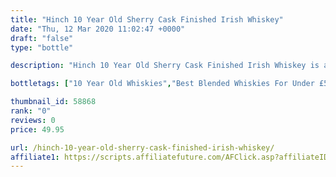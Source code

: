 ```yaml
---
title: "Hinch 10 Year Old Sherry Cask Finished Irish Whiskey"
date: "Thu, 12 Mar 2020 11:02:47 +0000"
draft: "false"
type: "bottle"

description: "Hinch 10 Year Old Sherry Cask Finished Irish Whiskey is a 10 year old blended whisky. The best price currently available is from Master of Malt for only £49.95 we don't have any review data for this blended whisky yet, let us know what you think in the comments below."

bottletags: ["10 Year Old Whiskies","Best Blended Whiskies For Under £50","Best Blended Whiskies for under £75","Best sherried whiskies for under £50","Best sherried whiskies for under £75","Blended Whiskies","Sherried whiskies","Spirit Caramel (E150A)","Whiskies may contain Spirit Caramel (E150A)","Whiskies of Ireland"]

thumbnail_id: 58868
rank: "0"
reviews: 0
price: 49.95

url: /hinch-10-year-old-sherry-cask-finished-irish-whiskey/
affiliate1: https://scripts.affiliatefuture.com/AFClick.asp?affiliateID=346829&merchantID=7042&programmeID=24815&mediaID=0&tracking=&afsource=20&url=https://www.masterofmalt.com/whiskies/hinch/hinch-10-year-old-sherry-cask-finish-whiskey/
---
```



